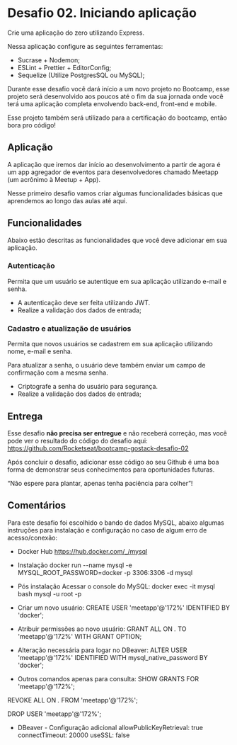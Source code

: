 # Desafio 02. Iniciando aplicação

Crie uma aplicação do zero utilizando Express.

Nessa aplicação configure as seguintes ferramentas:

- Sucrase + Nodemon;
- ESLint + Prettier + EditorConfig;
- Sequelize (Utilize PostgresSQL ou MySQL);

Durante esse desafio você dará início a um novo projeto no Bootcamp, esse projeto será desenvolvido aos poucos até o fim da sua jornada onde você terá uma aplicação completa envolvendo back-end, front-end e mobile.

Esse projeto também será utilizado para a certificação do bootcamp, então bora pro código!

## Aplicação

A aplicação que iremos dar início ao desenvolvimento a partir de agora é um app agregador de eventos para desenvolvedores chamado Meetapp (um acrônimo à Meetup + App).

Nesse primeiro desafio vamos criar algumas funcionalidades básicas que aprendemos ao longo das aulas até aqui.

## Funcionalidades

Abaixo estão descritas as funcionalidades que você deve adicionar em sua aplicação.

### Autenticação

Permita que um usuário se autentique em sua aplicação utilizando e-mail e senha.

- A autenticação deve ser feita utilizando JWT.
- Realize a validação dos dados de entrada;

### Cadastro e atualização de usuários

Permita que novos usuários se cadastrem em sua aplicação utilizando nome, e-mail e senha.

Para atualizar a senha, o usuário deve também enviar um campo de confirmação com a mesma senha.

- Criptografe a senha do usuário para segurança.
- Realize a validação dos dados de entrada;

## Entrega

Esse desafio **não precisa ser entregue** e não receberá correção, mas você pode ver o resultado do código do desafio aqui: https://github.com/Rocketseat/bootcamp-gostack-desafio-02

Após concluir o desafio, adicionar esse código ao seu Github é uma boa forma de demonstrar seus conhecimentos para oportunidades futuras.

“Não espere para plantar, apenas tenha paciência para colher”!

## Comentários
Para este desafio foi escolhido o bando de dados MySQL, abaixo algumas instruções para instalação e configuração no caso de algum erro de acesso/conexão:

- Docker Hub
https://hub.docker.com/_/mysql

- Instalação
docker run --name mysql -e MYSQL_ROOT_PASSWORD=docker -p  3306:3306 -d mysql

- Pós instalação
Acessar o console do MySQL:
docker exec -it mysql bash
mysql -u root -p

- Criar um novo usuário:
CREATE USER 'meetapp'@'172%'
IDENTIFIED BY 'docker';

- Atribuir permissões ao novo usuário:
GRANT ALL
ON *.*
TO 'meetapp'@'172%'
WITH GRANT OPTION;

- Alteração necessária para logar no DBeaver:
ALTER USER 'meetapp'@'172%' IDENTIFIED WITH mysql_native_password BY 'docker';

- Outros comandos apenas para consulta:
SHOW GRANTS FOR 'meetapp'@'172%';

REVOKE ALL
ON *.*
FROM 'meetapp'@'172%';

DROP USER 'meetapp'@'172%';

- DBeaver - Configuração adicional 
allowPublicKeyRetrieval: true
connectTimeout: 20000
useSSL: false
